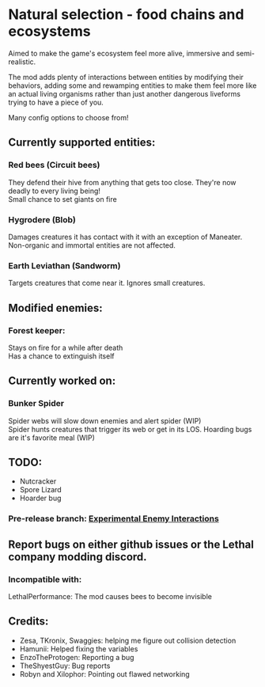# Natural selection - food chains and ecosystems

Aimed to make the game's ecosystem feel more alive, immersive and semi-realistic.

The mod adds plenty of interactions between entities by modifying their behaviors, adding some and rewamping entities to make them feel more like an actual living organisms rather than just another dangerous liveforms trying to have a piece of you.

Many config options to choose from!

## Currently supported entities:</h2>

### Red bees (Circuit bees)

They defend their hive from anything that gets too close. They're now deadly to every living being!<br>
Small chance to set giants on fire<br>

### Hygrodere (Blob)

Damages creatures it has contact with it with an exception of Maneater. Non-organic and immortal entities are not affected.<br>

### Earth Leviathan (Sandworm)
Targets creatures that come near it. Ignores small creatures.<br>

## Modified enemies:
### Forest keeper:
Stays on fire for a while after death<br>
Has a chance to extinguish itself<br>

## Currently worked on:
### Bunker Spider
    
Spider webs will slow down enemies and alert spider (WIP)<br>
Spider hunts creatures that trigger its web or get in its LOS. Hoarding bugs are it's favorite meal (WIP)<br>

## TODO:
- Nutcracker
- Spore Lizard
- Hoarder bug

###  **Pre-release branch: [Experimental Enemy Interactions](https://thunderstore.io/c/lethal-company/p/Fandovec03/ExperimentalEnemyInteractions/)**

## Report bugs on either github issues or the Lethal company modding discord.

### Incompatible with:

LethalPerformance: The mod causes bees to become invisible

## Credits:
- Zesa, TKronix, Swaggies: helping me figure out collision detection <br>
- Hamunii: Helped fixing the variables <br>
- EnzoTheProtogen: Reporting a bug <br>
- TheShyestGuy: Bug reports<br>
- Robyn and Xilophor: Pointing out flawed networking<br>
